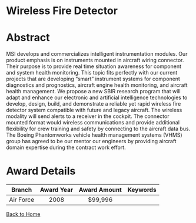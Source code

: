 
Wireless Fire Detector
======================

# Abstract


MSI develops and commercializes intelligent instrumentation modules. Our product emphasis is on instruments mounted in aircraft wiring connector. Their purpose is to provide real time situation awareness for component and system health monitoring. This topic fits perfectly with our current projects that are developing “smart” instrument systems for component diagnostics and prognostics, aircraft engine health monitoring, and aircraft health management. We propose a new SBIR research program that will adapt and enhance our electronic and artificial intelligence technologies to develop, design, build, and demonstrate a reliable yet rapid wireless fire detector system compatible with future and legacy aircraft. The wireless modality will send alerts to a receiver in the cockpit. The connector mounted format would wireless communications and provide additional flexibility for crew training and safety by connecting to the aircraft data bus.  The Boeing Phantomworks vehicle health management systems (VHMS) group has agreed to be our mentor our engineers by providing aircraft domain expertise during the contract work effort.  

# Award Details

|Branch|Award Year|Award Amount|Keywords|
| :---: | :---: | :---: | :---: |
|Air Force|2008|$99,996||
  
  


[Back to Home](https://github.com/chrischow/dod_sbir_awards/Reports/DJ/#1310)